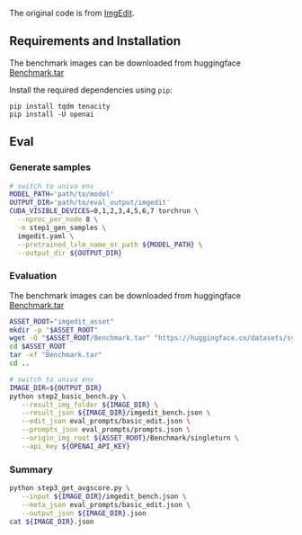 
The original code is from [ImgEdit](https://huggingface.co/datasets/sysuyy/ImgEdit).

## Requirements and Installation
The benchmark images can be downloaded from huggingface [Benchmark.tar](https://huggingface.co/datasets/sysuyy/ImgEdit/blob/main/Benchmark.tar)

Install the required dependencies using `pip`:

```
pip install tqdm tenacity 
pip install -U openai
```



## Eval

### Generate samples

```bash
# switch to univa env
MODEL_PATH='path/to/model'
OUTPUT_DIR='path/to/eval_output/imgedit'
CUDA_VISIBLE_DEVICES=0,1,2,3,4,5,6,7 torchrun \
  --nproc_per_node 8 \
  -m step1_gen_samples \
  imgedit.yaml \
  --pretrained_lvlm_name_or_path ${MODEL_PATH} \
  --output_dir ${OUTPUT_DIR}
```

### Evaluation

The benchmark images can be downloaded from huggingface [Benchmark.tar](https://huggingface.co/datasets/sysuyy/ImgEdit/blob/main/Benchmark.tar)

```bash
ASSET_ROOT="imgedit_asset"
mkdir -p "$ASSET_ROOT"
wget -O "$ASSET_ROOT/Benchmark.tar" "https://huggingface.co/datasets/sysuyy/ImgEdit/resolve/main/Benchmark.tar"
cd $ASSET_ROOT
tar -xf "Benchmark.tar"
cd ..
```


```bash
# switch to univa env
IMAGE_DIR=${OUTPUT_DIR}
python step2_basic_bench.py \
   --result_img_folder ${IMAGE_DIR} \
   --result_json ${IMAGE_DIR}/imgedit_bench.json \
   --edit_json eval_prompts/basic_edit.json \
   --prompts_json eval_prompts/prompts.json \
   --origin_img_root ${ASSET_ROOT}/Benchmark/singleturn \
   --api_key ${OPENAI_API_KEY} 
```

### Summary  

```bash
python step3_get_avgscore.py \
   --input ${IMAGE_DIR}/imgedit_bench.json \
   --meta_json eval_prompts/basic_edit.json \
   --output_json ${IMAGE_DIR}.json
cat ${IMAGE_DIR}.json
```
